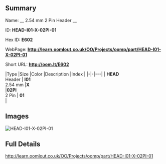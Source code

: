 

## Summary
 
Name: __ 2.54 mm 2 Pin Header __

ID: __HEAD-I01-X-02PI-01__

Hex ID: __E602__

WebPage: __http://learn.oomlout.co.uk/OO/Projects/oomp/part/HEAD-I01-X-02PI-01__

Short URL: __http://oom.lt/E602__


|Type   |Size   |Color   |Description   |Index   |
|-|-|---|
| __HEAD__ <br>Header  | __I01__<br>2.54 mm   |__X__<br>    |__02PI__<br>2 Pin    | __01__<br>  |


## Images
![HEAD-I01-X-02PI-01](http://oomlout.com/oomp-gen/parts/HEAD-I01-X-02PI-01/HEAD-I01-X-02PI-01_420.jpg)

## Full Details

 http://learn.oomlout.co.uk/OO/Projects/oomp/part/HEAD-I01-X-02PI-01

